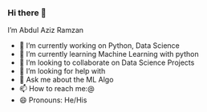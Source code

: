 ### Hi there 👋
I’m Abdul Aziz Ramzan
- 🔭 I’m currently working on Python, Data Science 
- 🌱 I’m currently learning Machine Learning with python
- 👯 I’m looking to collaborate on Data Science Projects
- 🤔 I’m looking for help with 
- 💬 Ask me about the ML Algo
- 📫 How to reach me:@
- 😄 Pronouns: He/His

<!--
**alzx1/alzx1** is a ✨ _special_ ✨ repository because its `README.md` (this file) appears on your GitHub profile.

Here are some ideas to get you started:

- 🔭 I’m currently working on Python, Data Science 
- 🌱 I’m currently learning Machine Learning with python
- 👯 I’m looking to collaborate on Data Science Projects
- 🤔 I’m looking for help with 
- 💬 Ask me about the ML Algo
- 📫 How to reach me:@
- 😄 Pronouns: He/His
- ⚡ Fun fact: ...
-->
